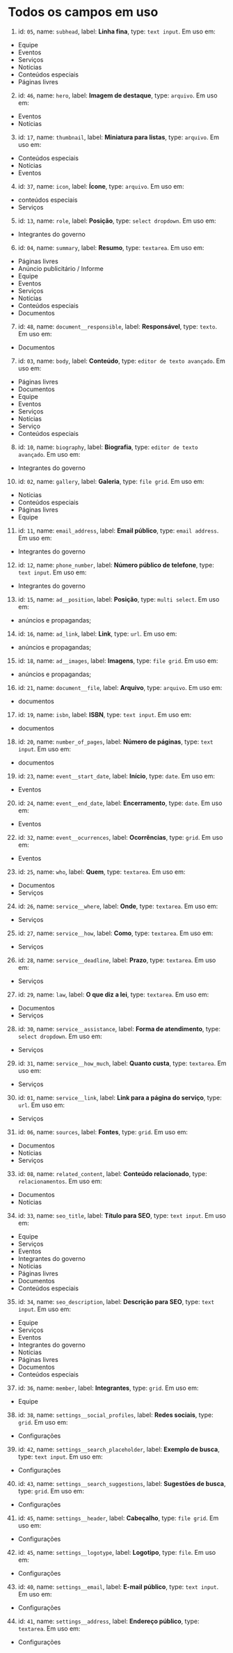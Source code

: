 # Todos os campos em uso

01. id: `05`, name: `subhead`, label: **Linha fina**, type: `text input`. Em uso em:
  - Equipe
  - Eventos
  - Serviços
  - Notícias
  - Conteúdos especiais
  - Páginas livres

02. id: `46`, name: `hero`, label: **Imagem de destaque**, type: `arquivo`. Em uso em:
  - Eventos
  - Notícias

03. id: `17`, name: `thumbnail`, label: **Miniatura para listas**, type: `arquivo`. Em uso em:
  - Conteúdos especiais
  - Notícias
  - Eventos

04. id: `37`, name: `icon`, label: **Ícone**, type: `arquivo`. Em uso em:
  - conteúdos especiais
  - Serviços

05. id: `13`, name: `role`, label: **Posição**, type: `select dropdown`. Em uso em:
  - Integrantes do governo

06. id: `04`, name: `summary`, label: **Resumo**, type: `textarea`. Em uso em:
  - Páginas livres
  - Anúncio publicitário / Informe
  - Equipe
  - Eventos
  - Serviços
  - Notícias
  - Conteúdos especiais
  - Documentos

07. id: `48`, name: `document__responsible`, label: **Responsável**, type: `texto`. Em uso em:
  - Documentos

07. id: `03`, name: `body`, label: **Conteúdo**, type: `editor de texto avançado`. Em uso em:
  - Páginas livres
  - Documentos
  - Equipe
  - Eventos
  - Serviços
  - Notícias
  - Serviço
  - Conteúdos especiais

08. id: `10`, name: `biography`, label: **Biografia**, type: `editor de texto avançado`. Em uso em:
  - Integrantes do governo


10. id: `02`, name: `gallery`, label: **Galeria**, type: `file grid`. Em uso em:
  - Notícias
  - Conteúdos especiais
  - Páginas livres
  - Equipe

11. id: `11`, name: `email_address`, label: **Email público**, type: `email address`. Em uso em:
  - Integrantes do governo

12. id: `12`, name: `phone_number`, label: **Número público de telefone**, type: `text input`. Em uso em:
  - Integrantes do governo

13. id: `15`, name: `ad__position`, label: **Posição**, type: `multi select`. Em uso em:
  - anúncios e propagandas;

14. id: `16`, name: `ad_link`, label: **Link**, type: `url`. Em uso em:
  - anúncios e propagandas;

15. id: `18`, name: `ad__images`, label: **Imagens**, type: `file grid`. Em uso em:
  - anúncios e propagandas;

16. id: `21`, name: `document__file`, label: **Arquivo**, type: `arquivo`. Em uso em:
  - documentos

17. id: `19`, name: `isbn`, label: **ISBN**, type: `text input`. Em uso em:
  - documentos

18. id: `20`, name: `number_of_pages`, label: **Número de páginas**, type: `text input`. Em uso em:
  - documentos

19. id: `23`, name: `event__start_date`, label: **Início**, type: `date`. Em uso em:
  - Eventos

20. id: `24`, name: `event__end_date`, label: **Encerramento**, type: `date`. Em uso em:
  - Eventos

22. id: `32`, name: `event__ocurrences`, label: **Ocorrências**, type: `grid`. Em uso em:
  - Eventos

23. id: `25`, name: `who`, label: **Quem**, type: `textarea`. Em uso em:
  - Documentos
  - Serviços

24. id: `26`, name: `service__where`, label: **Onde**, type: `textarea`. Em uso em:
  - Serviços

25. id: `27`, name: `service__how`, label: **Como**, type: `textarea`. Em uso em:
  - Serviços

26. id: `28`, name: `service__deadline`, label: **Prazo**, type: `textarea`. Em uso em:
  - Serviços

27. id: `29`, name: `law`, label: **O que diz a lei**, type: `textarea`. Em uso em:
  - Documentos
  - Serviços

28. id: `30`, name: `service__assistance`, label: **Forma de atendimento**, type: `select dropdown`. Em uso em:
  - Serviços

29. id: `31`, name: `service__how_much`, label: **Quanto custa**, type: `textarea`. Em uso em:
  - Serviços

30. id: `01`, name: `service__link`, label: **Link para a página do serviço**, type: `url`. Em uso em:
  - Serviços

31. id: `06`, name: `sources`, label: **Fontes**, type: `grid`. Em uso em:
  - Documentos
  - Notícias
  - Serviços

33. id: `08`, name: `related_content`, label: **Conteúdo relacionado**, type: `relacionamentos`. Em uso em:
  - Documentos
  - Notícias

34. id: `33`, name: `seo_title`, label: **Título para SEO**, type: `text input`. Em uso em:
  - Equipe
  - Serviços
  - Eventos
  - Integrantes do governo
  - Notícias
  - Páginas livres
  - Documentos
  - Conteúdos especiais

35. id: `34`, name: `seo_description`, label: **Descrição para SEO**, type: `text input`. Em uso em:
  - Equipe
  - Serviços
  - Eventos
  - Integrantes do governo
  - Notícias
  - Páginas livres
  - Documentos
  - Conteúdos especiais

37. id: `36`, name: `member`, label: **Integrantes**, type: `grid`. Em uso em:
- Equipe

38. id: `38`, name: `settings__social_profiles`, label: **Redes sociais**, type: `grid`. Em uso em:
  - Configurações

39. id: `42`, name: `settings__search_placeholder`, label: **Exemplo de busca**, type: `text input`. Em uso em:
  - Configurações

40. id: `43`, name: `settings__search_suggestions`, label: **Sugestões de busca**, type: `grid`. Em uso em:
  - Configurações

41. id: `45`, name: `settings__header`, label: **Cabeçalho**, type: `file grid`. Em uso em:
  - Configurações

42. id: `45`, name: `settings__logotype`, label: **Logotipo**, type: `file`. Em uso em:
  - Configurações

43. id: `40`, name: `settings__email`, label: **E-mail público**, type: `text input`. Em uso em:
  - Configurações

44. id: `41`, name: `settings__address`, label: **Endereço público**, type: `textarea`. Em uso em:
  - Configurações
